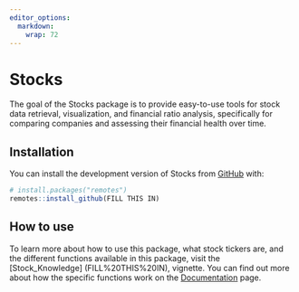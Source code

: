 ```yaml
---
editor_options: 
  markdown: 
    wrap: 72
---
```


# Stocks

The goal of the Stocks package is to provide easy-to-use tools for stock
data retrieval, visualization, and financial ratio analysis,
specifically for comparing companies and assessing their financial
health over time.

## Installation

You can install the development version of Stocks from
[GitHub](FILL%20THIS%20IN) with:

``` r
# install.packages("remotes")
remotes::install_github(FILL THIS IN)
```

## How to use

To learn more about how to use this package, what stock tickers are, and
the different functions available in this package, visit the [Stock_Knowledge]
(FILL%20THIS%20IN), vignette. You can find out more about
how the specific functions work on the [Documentation](FILL%20THIS%20IN)
page.
